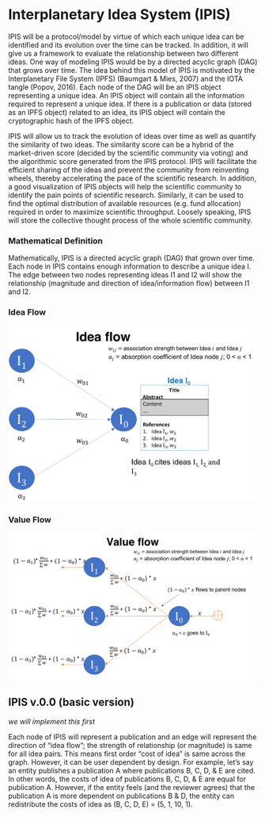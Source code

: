 # Interplanetary Idea System (IPIS)

IPIS will be a protocol/model by virtue of which each unique idea can be identified and its evolution over the time can be tracked. In addition, it will give us a framework to evaluate the relationship between two different ideas. One way of modeling IPIS would be by a directed acyclic graph (DAG) that grows over time. The idea behind this model of IPIS is motivated by the Interplanetary File System (IPFS) (Baumgart & Mies, 2007) and the IOTA tangle (Popov, 2016). Each node of the DAG will be an IPIS object representing a unique idea.  An IPIS object will contain all the information required to represent a unique idea. If there is a publication or data (stored as an IPFS object) related to an idea, its IPIS object will contain the cryptographic hash of the IPFS object. 

IPIS will allow us to track the evolution of ideas over time as well as quantify the similarity of two ideas. The similarity score can be a hybrid of the market-driven score (decided by the scientific community via voting) and the algorithmic score generated from the IPIS protocol. IPIS will facilitate the efficient sharing of the ideas and prevent the community from reinventing wheels, thereby accelerating the pace of the scientific research. In addition, a good visualization of IPIS objects will help the scientific community to identify the pain points of scientific research. Similarly, it can be used to find the optimal distribution of available resources (e.g. fund allocation) required in order to maximize scientific throughput. Loosely speaking, IPIS will store the collective thought process of the whole scientific community.

### Mathematical Definition
Mathematically, IPIS is a directed acyclic graph (DAG) that grown over time. Each node in IPIS contains enough information to describe a unique idea I. The edge between two nodes representing ideas I1 and I2 will show the relationship (magnitude and direction of idea/information flow) between I1 and I2.

### Idea Flow
![Idea Flow](Idea_flow.png)

### Value Flow
![Value Flow](Value_flow.png)


## IPIS v.0.0 (basic version)
*we will implement this first*

Each node of IPIS will represent a publication and an edge will represent the direction of “idea flow”; the strength of relationship (or magnitude) is same for all idea pairs. This means first order “cost of idea” is same across the graph. However, it can be user dependent by design. For example, let’s say an entity publishes a publication A where publications B, C, D, & E are cited. In other words, the costs of idea of publications B, C, D, & E are equal for publication A. However, if the entity feels (and the reviewer agrees) that the publication A is more dependent on publications B & D, the entity can redistribute the costs of idea as (B, C, D, E) = (5, 1, 10, 1).


